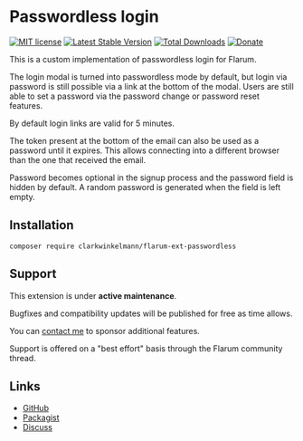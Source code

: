 # Passwordless login

[![MIT license](https://img.shields.io/badge/license-MIT-blue.svg)](https://github.com/clarkwinkelmann/flarum-ext-passwordless/blob/master/LICENSE.md) [![Latest Stable Version](https://img.shields.io/packagist/v/clarkwinkelmann/flarum-ext-passwordless.svg)](https://packagist.org/packages/clarkwinkelmann/flarum-ext-passwordless) [![Total Downloads](https://img.shields.io/packagist/dt/clarkwinkelmann/flarum-ext-passwordless.svg)](https://packagist.org/packages/clarkwinkelmann/flarum-ext-passwordless) [![Donate](https://img.shields.io/badge/paypal-donate-yellow.svg)](https://www.paypal.me/clarkwinkelmann)

This is a custom implementation of passwordless login for Flarum.

The login modal is turned into passwordless mode by default, but login via password is still possible via a link at the bottom of the modal.
Users are still able to set a password via the password change or password reset features.

By default login links are valid for 5 minutes.

The token present at the bottom of the email can also be used as a password until it expires.
This allows connecting into a different browser than the one that received the email.

Password becomes optional in the signup process and the password field is hidden by default.
A random password is generated when the field is left empty.

## Installation

    composer require clarkwinkelmann/flarum-ext-passwordless

## Support

This extension is under **active maintenance**.

Bugfixes and compatibility updates will be published for free as time allows.

You can [contact me](https://clarkwinkelmann.com/flarum) to sponsor additional features.

Support is offered on a "best effort" basis through the Flarum community thread.

## Links

- [GitHub](https://github.com/clarkwinkelmann/flarum-ext-passwordless)
- [Packagist](https://packagist.org/packages/clarkwinkelmann/flarum-ext-passwordless)
- [Discuss](https://discuss.flarum.org/d/22606)
